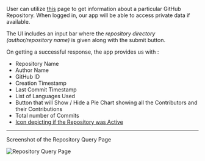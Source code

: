 User can utilize [this](https://gstattracker.tk/repo) page to get information about a particular GitHub Repository. When logged in, our app will be able to access private data if available.

The UI includes an input bar where the _repository directory (author/repository name)_ is given along with the submit button.

On getting a successful response, the app provides us with :

- Repository Name
- Author Name
- GitHub ID
- Creation Timestamp
- Last Commit Timestamp
- List of Languages Used
- Button that will Show / Hide a Pie Chart showing all the Contributors and their Contributions
- Total number of Commits
- [Icon depicting if the Repository was Active](https://github.com/febkosq8/GStatTracker/wiki/Features#mark-an-repository-as-active)

---

Screenshot of the Repository Query Page

![Repository Query Page](https://user-images.githubusercontent.com/33223665/189766260-4a8f101d-cfb1-41c4-b185-8527bce9366b.png)
